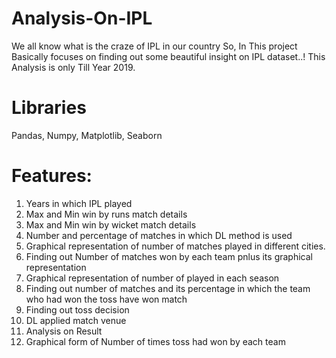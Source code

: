 # Analysis-On-IPL
We all know what is the craze of IPL in our country So, In This project Basically focuses on finding out some beautiful insight on IPL dataset..!
This Analysis is only Till Year 2019.
# Libraries
Pandas, Numpy, Matplotlib, Seaborn
# Features:
1. Years in which IPL played
2. Max and Min win by runs match details
3. Max and Min win by wicket match details
4. Number and percentage of matches in which DL method is used
5. Graphical representation of number of matches played in different cities.
6. Finding out Number of matches won by each team pnlus its graphical representation
7. Graphical representation of number of played in each season
8. Finding out number of matches and its percentage in which the team who had won the toss have won match
9. Finding out toss decision
10. DL applied match venue
11. Analysis on Result
12. Graphical form of Number of times toss had won by each team
